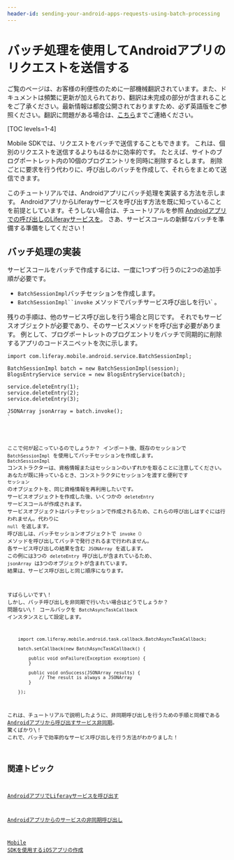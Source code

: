 ```yaml
---
header-id: sending-your-android-apps-requests-using-batch-processing
---
```


# バッチ処理を使用してAndroidアプリのリクエストを送信する

<p class="alert alert-info"><span class="wysiwyg-color-blue120">ご覧のページは、お客様の利便性のために一部機械翻訳されています。また、ドキュメントは頻繁に更新が加えられており、翻訳は未完成の部分が含まれることをご了承ください。最新情報は都度公開されておりますため、必ず英語版をご参照ください。翻訳に問題がある場合は、<a href="mailto:support-content-jp@liferay.com">こちら</a>までご連絡ください。</span></p>

[TOC levels=1-4]

Mobile SDKでは、リクエストをバッチで送信することもできます。 これは、個別のリクエストを送信するよりもはるかに効率的です。 たとえば、サイトのブログポートレット内の10個のブログエントリを同時に削除するとします。 削除ごとに要求を行う代わりに、呼び出しのバッチを作成して、それらをまとめて送信できます。

このチュートリアルでは、Androidアプリにバッチ処理を実装する方法を示します。 AndroidアプリからLiferayサービスを呼び出す方法を既に知っていることを前提としています。そうしない場合は、チュートリアルを参照 [Androidアプリでの呼び出しのLiferayサービスを](/docs/7-1/tutorials/-/knowledge_base/t/invoking-liferay-services-in-your-android-app)。 さあ、サービスコールの新鮮なバッチを準備する準備をしてください！

## バッチ処理の実装

サービスコールをバッチで作成するには、一度に1つずつ行うのに2つの追加手順が必要です。

  - `BatchSessionImpl`バッチセッションを作成します。
  - `BatchSessionImpl``invoke` メソッドでバッチサービス呼び出しを行い` 。</li>
</ul>

<p spaces-before="0">残りの手順は、他のサービス呼び出しを行う場合と同じです。 それでもサービスオブジェクトが必要であり、そのサービスメソッドを呼び出す必要があります。 例として、ブログポートレットのブログエントリをバッチで同期的に削除するアプリのコードスニペットを次に示します。</p>

<pre><code>import com.liferay.mobile.android.service.BatchSessionImpl;

BatchSessionImpl batch = new BatchSessionImpl(session);
BlogsEntryService service = new BlogsEntryService(batch);

service.deleteEntry(1);
service.deleteEntry(2);
service.deleteEntry(3);

JSONArray jsonArray = batch.invoke();
`</pre>

ここで何が起こっているのでしょうか？ インポート後、既存のセッションで `BatchSessionImpl` を使用してバッチセッションを作成します。 `BatchSessionImpl` コンストラクターは、資格情報またはセッションのいずれかを取ることに注意してください。 あなたが既に持っているとき、コンストラクタにセッションを渡すと便利です `セッション` のオブジェクトを、同じ資格情報を再利用したいです。 サービスオブジェクトを作成した後、いくつかの `deleteEntry` サービスコールが作成されます。 サービスオブジェクトはバッチセッションで作成されるため、これらの呼び出しはすぐには行われません。代わりに `null` を返します。 呼び出しは、バッチセッションオブジェクトで `invoke（）` メソッドを呼び出してバッチで発行されるまで行われません。 各サービス呼び出しの結果を含む `JSONArray` を返します。 この例には3つの `deleteEntry` 呼び出しが含まれているため、 `jsonArray` は3つのオブジェクトが含まれています。 結果は、サービス呼び出しと同じ順序になります。

すばらしいです\！ しかし、バッチ呼び出しを非同期で行いたい場合はどうでしょうか？ 問題ない\！ コールバックを `BatchAsyncTaskCallback` インスタンスとして設定します。
    
        import com.liferay.mobile.android.task.callback.BatchAsyncTaskCallback;
        
        batch.setCallback(new BatchAsyncTaskCallback() {
        
            public void onFailure(Exception exception) {
            }
        
            public void onSuccess(JSONArray results) {
                // The result is always a JSONArray 
            }
        
        });

これは、チュートリアルで説明したように、非同期呼び出しを行うための手順と同様である [Androidアプリから呼び出すサービス非同期](/docs/7-1/tutorials/-/knowledge_base/t/invoking-services-asynchronously-from-your-android-app)。 驚くばかり\！ これで、バッチで効率的なサービス呼び出しを行う方法がわかりました！

## 関連トピック

[AndroidアプリでLiferayサービスを呼び出す](/docs/7-1/tutorials/-/knowledge_base/t/invoking-liferay-services-in-your-android-app)

[Androidアプリからのサービスの非同期呼び出し](/docs/7-1/tutorials/-/knowledge_base/t/invoking-services-asynchronously-from-your-android-app)

[Mobile SDKを使用するiOSアプリの作成](/docs/7-1/tutorials/-/knowledge_base/t/creating-ios-apps-that-use-the-mobile-sdk)
